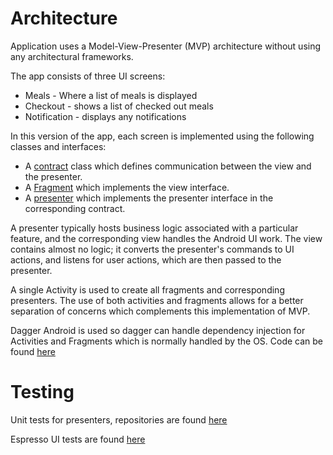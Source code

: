 # Architecture

Application uses a Model-View-Presenter (MVP) architecture without using any architectural frameworks.

The app consists of three UI screens:
 - Meals - Where a list of meals is displayed
 - Checkout - shows a list of checked out meals
 - Notification - displays any notifications


In this version of the app, each screen is implemented using the following classes and interfaces:
- A [contract](https://github.com/dxpelou/FattyzGrillAndroidApplication/tree/master/app/src/main/java/com/louanimashaun/fattyzgrill/contract) class which defines communication between the view and the presenter.
- A [Fragment](https://github.com/dxpelou/FattyzGrillAndroidApplication/tree/master/app/src/main/java/com/louanimashaun/fattyzgrill/view) which implements the view interface.
- A [presenter](https://github.com/dxpelou/FattyzGrillAndroidApplication/tree/master/app/src/main/java/com/louanimashaun/fattyzgrill/presenter) which implements the presenter interface in the corresponding contract.

A presenter typically hosts business logic associated with a particular feature, and the corresponding view handles the Android UI work. The view contains almost no logic; it converts the presenter's commands to UI actions, and listens for user actions, which are then passed to the presenter.

A single Activity is used to create all fragments and corresponding presenters. The use of both activities and fragments allows for a better separation of concerns which complements this implementation of MVP.

Dagger Android is used so dagger can handle dependency injection for Activities and Fragments which is normally handled by the OS. Code can be found [here](https://github.com/dxpelou/FattyzGrillAndroidApplication/tree/master/app/src/main/java/com/louanimashaun/fattyzgrill/di)

# Testing

Unit tests for presenters, repositories are found [here](https://github.com/dxpelou/FattyzGrillAndroidApplication/tree/master/app/src/test/java/com/louanimashaun/fattyzgrill)

Espresso UI tests are found [here](https://github.com/dxpelou/FattyzGrillAndroidApplication/tree/master/app/src/androidTest/java/com/louanimashaun/fattyzgrill)
